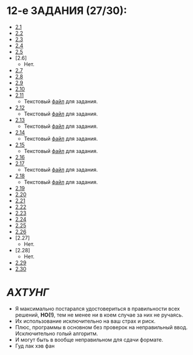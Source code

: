 # 12-е ЗАДАНИЯ **(27/30)**:

* [2.1](https://github.com/teqnot/12thTASK/blob/main/2_1.cpp)
* [2.2](https://github.com/teqnot/12thTASK/blob/main/2_2.cpp)
* [2.3](https://github.com/teqnot/12thTASK/blob/main/2_3.cpp)
* [2.4](https://github.com/teqnot/12thTASK/blob/main/2_4.cpp)
* [2.5](https://github.com/teqnot/12thTASK/blob/main/2_5.cpp)
* [2.6]
  - Нет.
* [2.7](https://github.com/teqnot/12thTASK/blob/main/2_7.cpp)
* [2.8](https://github.com/teqnot/12thTASK/blob/main/2_8.cpp)
* [2.9](https://github.com/teqnot/12thTASK/blob/main/2_9.py)
* [2.10](https://github.com/teqnot/12thTASK/blob/main/2_10.cpp)
* [2.11](https://github.com/teqnot/12thTASK/blob/main/2_11.py)
  - Текстовый [файл](https://github.com/teqnot/12thTASK/blob/main/2-11Words.txt) для задания.
* [2.12](https://github.com/teqnot/12thTASK/blob/main/2_12.py)
  - Текстовый [файл](https://github.com/teqnot/12thTASK/blob/main/2-17Words.txt) для задания.
* [2.13](https://github.com/teqnot/12thTASK/blob/main/2_13.py)
  - Текстовый [файл](https://github.com/teqnot/12thTASK/blob/main/2-17Words.txt) для задания.
* [2.14](https://github.com/teqnot/12thTASK/blob/main/2_14.py)
  - Текстовый [файл](https://github.com/teqnot/12thTASK/blob/main/2-17Words.txt) для задания.
* [2.15](https://github.com/teqnot/12thTASK/blob/main/2_15.py)
  - Текстовый [файл](https://github.com/teqnot/12thTASK/blob/main/2-17Words.txt) для задания.
* [2.16](https://github.com/teqnot/12thTASK/blob/main/2_16.py)
* [2.17](https://github.com/teqnot/12thTASK/blob/main/2_17.py)
  - Текстовый [файл](https://github.com/teqnot/12thTASK/blob/main/2-17Words.txt) для задания.
* [2.18](https://github.com/teqnot/12thTASK/blob/main/2_18.py)
  - Текстовый [файл](https://github.com/teqnot/12thTASK/blob/main/2-17Words.txt) для задания.
* [2.19](https://github.com/teqnot/12thTASK/blob/main/2_19.py)
* [2.20](https://github.com/teqnot/12thTASK/blob/main/2_20.py)
* [2.21](https://github.com/teqnot/12thTASK/blob/main/2_21.cpp)
* [2.22](https://github.com/teqnot/12thTASK/blob/main/2_22.cpp)
* [2.23](https://github.com/teqnot/12thTASK/blob/main/2_23.py)
* [2.24](https://github.com/teqnot/12thTASK/blob/main/2_24.cpp)
* [2.25](https://github.com/teqnot/12thTASK/blob/main/2_25.py)
* [2.26](https://github.com/teqnot/12thTASK/blob/main/2_26.py)
* [2.27]
  - Нет.
* [2.28]
  - Нет.
* [2.29](https://github.com/teqnot/12thTASK/blob/main/2_29.py)
* [2.30](https://github.com/teqnot/12thTASK/blob/main/2_30.py)

# *АХТУНГ*
- Я максимально постарался удостовериться в правильности всех решений, **НО(!)**, тем не менее ни в коем случае за них не ручаясь.
- Их использование исключительно на ваш страх и риск.
- Плюс, программы в основном без проверок на неправильный ввод. Исключительно голый алгоритм.
- И могут быть в вообще неправильном для сдачи формате. 
- Гуд лак хэв фан
